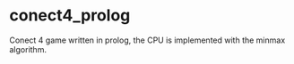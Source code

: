 # conect4_prolog
Conect 4 game written in prolog, the CPU is implemented with the minmax algorithm.  
